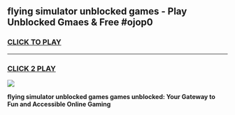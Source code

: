 
## flying simulator unblocked games - Play Unblocked Gmaes & Free #ojop0
<h3>
<a href="https://premium.freeplayer.one?title=flying_simulator_unblocked_games&ref=03M">CLICK TO PLAY</a></h3>
<hr>

<h3>
<a href="https://premium.freeplayer.one?title=flying_simulator_unblocked_games&ref=03M">CLICK 2 PLAY</a>
  
</h3>

<a href="https://premium.freeplayer.one?title=flying_simulator_unblocked_games&ref=03M"><img src="https://clearcache.store/games.png"></a>


**flying simulator unblocked games games unblocked: Your Gateway to Fun and Accessible Online Gaming**
